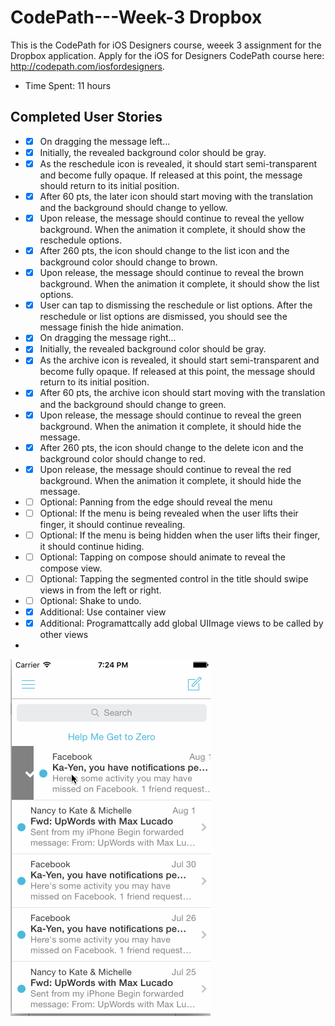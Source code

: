 # CodePath---Week-3 Dropbox

This is the CodePath for iOS Designers course, weeek 3 assignment for the Dropbox application. Apply for the iOS for Designers CodePath course here: http://codepath.com/iosfordesigners.

+ Time Spent: 11 hours

## Completed User Stories

+ *[x] On dragging the message left...
+ *[x] Initially, the revealed background color should be gray.
+ *[x] As the reschedule icon is revealed, it should start semi-transparent and become fully opaque. If released at this point, the message should return to its initial position.
+ *[x] After 60 pts, the later icon should start moving with the translation and the background should change to yellow.
+ *[x] Upon release, the message should continue to reveal the yellow background. When the animation it complete, it should show the reschedule options.
+ *[x] After 260 pts, the icon should change to the list icon and the background color should change to brown.
+ *[x] Upon release, the message should continue to reveal the brown background. When the animation it complete, it should show the list options.
+ *[x] User can tap to dismissing the reschedule or list options. After the reschedule or list options are dismissed, you should see the message finish the hide animation.
+ *[x] On dragging the message right...
+ *[x] Initially, the revealed background color should be gray.
+ *[x] As the archive icon is revealed, it should start semi-transparent and become fully opaque. If released at this point, the message should return to its initial position.
+ *[x] After 60 pts, the archive icon should start moving with the translation and the background should change to green.
+ *[x] Upon release, the message should continue to reveal the green background. When the animation it complete, it should hide the message.
+ *[x] After 260 pts, the icon should change to the delete icon and the background color should change to red.
+ *[x] Upon release, the message should continue to reveal the red background. When the animation it complete, it should hide the message.
+ *[ ] Optional: Panning from the edge should reveal the menu
+ *[ ] Optional: If the menu is being revealed when the user lifts their finger, it should continue revealing.
+ *[ ] Optional: If the menu is being hidden when the user lifts their finger, it should continue hiding.
+ *[ ] Optional: Tapping on compose should animate to reveal the compose view.
+ *[ ] Optional: Tapping the segmented control in the title should swipe views in from the left or right.
+ *[ ] Optional: Shake to undo.
+ *[x] Additional: Use container view
+ *[x] Additional: Programattcally add global UIImage views to be called by other views
+ 
![Video Walkthrough](mh-mailbox.gif)
